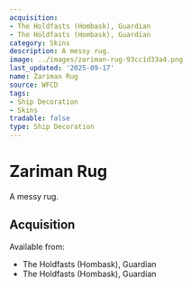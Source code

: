 ```yaml
---
acquisition:
- The Holdfasts (Hombask), Guardian
- The Holdfasts (Hombask), Guardian
category: Skins
description: A messy rug.
image: ../images/zariman-rug-93cc1d33a4.png
last_updated: '2025-09-17'
name: Zariman Rug
source: WFCD
tags:
- Ship Decoration
- Skins
tradable: false
type: Ship Decoration
---
```


# Zariman Rug

A messy rug.

## Acquisition

Available from:
- The Holdfasts (Hombask), Guardian
- The Holdfasts (Hombask), Guardian

